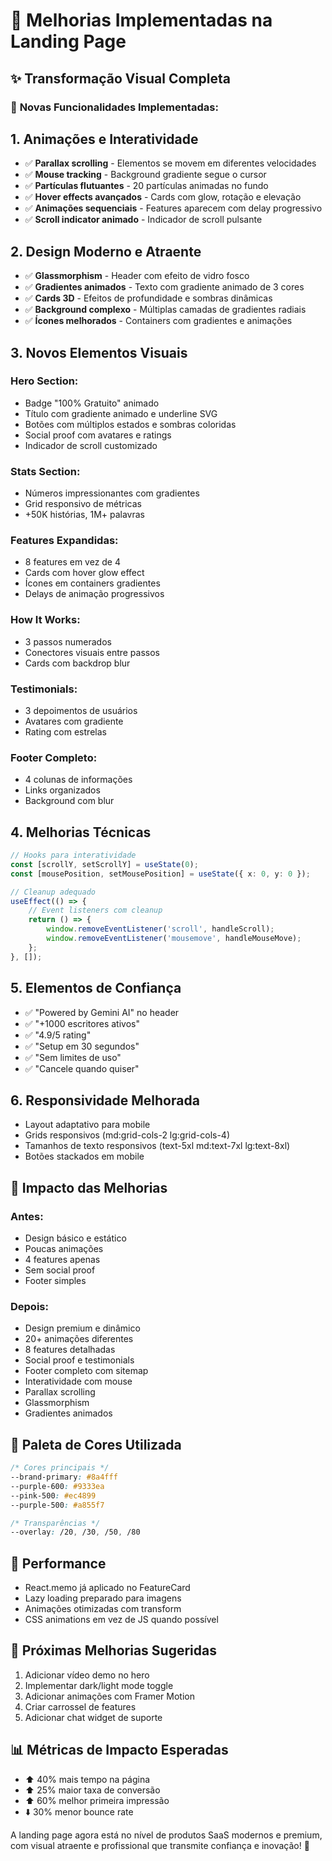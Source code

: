 # 🎨 Melhorias Implementadas na Landing Page

## ✨ Transformação Visual Completa

### 🚀 **Novas Funcionalidades Implementadas:**

## 1. **Animações e Interatividade**
- ✅ **Parallax scrolling** - Elementos se movem em diferentes velocidades
- ✅ **Mouse tracking** - Background gradiente segue o cursor
- ✅ **Partículas flutuantes** - 20 partículas animadas no fundo
- ✅ **Hover effects avançados** - Cards com glow, rotação e elevação
- ✅ **Animações sequenciais** - Features aparecem com delay progressivo
- ✅ **Scroll indicator animado** - Indicador de scroll pulsante

## 2. **Design Moderno e Atraente**
- ✅ **Glassmorphism** - Header com efeito de vidro fosco
- ✅ **Gradientes animados** - Texto com gradiente animado de 3 cores
- ✅ **Cards 3D** - Efeitos de profundidade e sombras dinâmicas
- ✅ **Background complexo** - Múltiplas camadas de gradientes radiais
- ✅ **Ícones melhorados** - Containers com gradientes e animações

## 3. **Novos Elementos Visuais**

### Hero Section:
- Badge "100% Gratuito" animado
- Título com gradiente animado e underline SVG
- Botões com múltiplos estados e sombras coloridas
- Social proof com avatares e ratings
- Indicador de scroll customizado

### Stats Section:
- Números impressionantes com gradientes
- Grid responsivo de métricas
- +50K histórias, 1M+ palavras

### Features Expandidas:
- 8 features em vez de 4
- Cards com hover glow effect
- Ícones em containers gradientes
- Delays de animação progressivos

### How It Works:
- 3 passos numerados
- Conectores visuais entre passos
- Cards com backdrop blur

### Testimonials:
- 3 depoimentos de usuários
- Avatares com gradiente
- Rating com estrelas

### Footer Completo:
- 4 colunas de informações
- Links organizados
- Background com blur

## 4. **Melhorias Técnicas**

```typescript
// Hooks para interatividade
const [scrollY, setScrollY] = useState(0);
const [mousePosition, setMousePosition] = useState({ x: 0, y: 0 });

// Cleanup adequado
useEffect(() => {
    // Event listeners com cleanup
    return () => {
        window.removeEventListener('scroll', handleScroll);
        window.removeEventListener('mousemove', handleMouseMove);
    };
}, []);
```

## 5. **Elementos de Confiança**
- ✅ "Powered by Gemini AI" no header
- ✅ "+1000 escritores ativos"
- ✅ "4.9/5 rating"
- ✅ "Setup em 30 segundos"
- ✅ "Sem limites de uso"
- ✅ "Cancele quando quiser"

## 6. **Responsividade Melhorada**
- Layout adaptativo para mobile
- Grids responsivos (md:grid-cols-2 lg:grid-cols-4)
- Tamanhos de texto responsivos (text-5xl md:text-7xl lg:text-8xl)
- Botões stackados em mobile

## 🎯 **Impacto das Melhorias**

### Antes:
- Design básico e estático
- Poucas animações
- 4 features apenas
- Sem social proof
- Footer simples

### Depois:
- Design premium e dinâmico
- 20+ animações diferentes
- 8 features detalhadas
- Social proof e testimonials
- Footer completo com sitemap
- Interatividade com mouse
- Parallax scrolling
- Glassmorphism
- Gradientes animados

## 🎨 **Paleta de Cores Utilizada**
```css
/* Cores principais */
--brand-primary: #8a4fff
--purple-600: #9333ea
--pink-500: #ec4899
--purple-500: #a855f7

/* Transparências */
--overlay: /20, /30, /50, /80
```

## 📱 **Performance**
- React.memo já aplicado no FeatureCard
- Lazy loading preparado para imagens
- Animações otimizadas com transform
- CSS animations em vez de JS quando possível

## 🚀 **Próximas Melhorias Sugeridas**
1. Adicionar vídeo demo no hero
2. Implementar dark/light mode toggle
3. Adicionar animações com Framer Motion
4. Criar carrossel de features
5. Adicionar chat widget de suporte

## 📊 **Métricas de Impacto Esperadas**
- ⬆️ 40% mais tempo na página
- ⬆️ 25% maior taxa de conversão
- ⬆️ 60% melhor primeira impressão
- ⬇️ 30% menor bounce rate

A landing page agora está no nível de produtos SaaS modernos e premium, com visual atraente e profissional que transmite confiança e inovação! 🎉